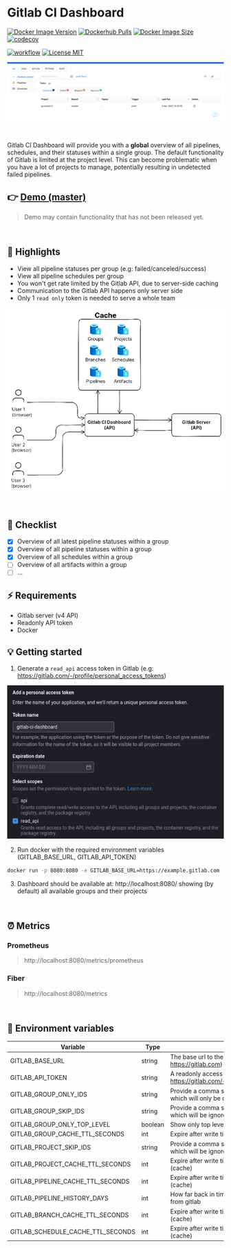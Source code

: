 # Gitlab CI Dashboard

[![Docker Image Version](https://img.shields.io/docker/v/larscom/gitlab-ci-dashboard?sort=semver&label=latest%20release&color=blue)](https://hub.docker.com/r/larscom/gitlab-ci-dashboard)
[![Dockerhub Pulls](https://img.shields.io/docker/pulls/larscom/gitlab-ci-dashboard)](https://hub.docker.com/r/larscom/gitlab-ci-dashboard)
[![Docker Image Size](https://img.shields.io/docker/image-size/larscom/gitlab-ci-dashboard?sort=semver)](https://hub.docker.com/r/larscom/gitlab-ci-dashboard)
[![codecov](https://codecov.io/gh/larscom/gitlab-ci-dashboard/branch/master/graph/badge.svg?token=PK57YGR5YA)](https://codecov.io/gh/larscom/gitlab-ci-dashboard)

[![workflow](https://github.com/larscom/gitlab-ci-dashboard/actions/workflows/workflow.yml/badge.svg)](https://github.com/larscom/gitlab-ci-dashboard/actions/workflows/workflow.yml)
[![License MIT](https://img.shields.io/badge/License-MIT-yellow.svg)](https://opensource.org/licenses/MIT)

![Preview](https://github.com/larscom/gitlab-ci-dashboard/blob/master/.github/img/preview.png)

<br />


Gitlab CI Dashboard will provide you with a **global** overview of all pipelines, schedules, and their statuses within a single group.
The default functionality of Gitlab is limited at the project level. This can become problematic when you have a lot of projects to manage, potentially resulting in undetected failed pipelines.

## 👉 [Demo (master)](https://gitlab-ci-dashboard.larscom.nl)

> Demo may contain functionality that has not been released yet.

<br />

## 🚀 Highlights

- View all pipeline statuses per group (e.g: failed/canceled/success)
- View all pipeline schedules per group
- You won't get rate limited by the Gitlab API, due to server-side caching
- Communication to the Gitlab API happens only server side
- Only 1 `read only` token is needed to serve a whole team

![Diagram](https://github.com/larscom/gitlab-ci-dashboard/blob/master/.github/img/diagram.png)

<br />

## 📒 Checklist

- [x] Overview of all latest pipeline statuses within a group
- [x] Overview of all pipeline statuses within a group
- [x] Overview of all schedules within a group
- [ ] Overview of all artifacts within a group
- [ ] ...

## ⚡️ Requirements

- Gitlab server (v4 API)
- Readonly API token
- Docker

## 💡 Getting started

1. Generate a `read_api` access token in Gitlab (e.g: https://gitlab.com/-/profile/personal_access_tokens)

![Access Token](https://github.com/larscom/gitlab-ci-dashboard/blob/master/.github/img/access_token.png)

2. Run docker with the required environment variables (GITLAB_BASE_URL, GITLAB_API_TOKEN)

```bash
docker run -p 8080:8080 -e GITLAB_BASE_URL=https://example.gitlab.com -e GITLAB_API_TOKEN=my_token larscom/gitlab-ci-dashboard:latest
```

3. Dashboard should be available at: http://localhost:8080/ showing (by default) all available groups and their
   projects

<br />

## ⏰ Metrics

### Prometheus

> http://localhost:8080/metrics/prometheus

### Fiber

> http://localhost:8080/metrics

<br />

## 🔌 Environment variables

| Variable                          | Type    | Description                                                                                            | Required | Default |
| --------------------------------- | ------- | ------------------------------------------------------------------------------------------------------ | -------- | ------- |
| GITLAB_BASE_URL                   | string  | The base url to the Gitlab server (e.g: https://gitlab.com)                                            | yes      |         |
| GITLAB_API_TOKEN                  | string  | A readonly access token generated in Gitlab (see: https://gitlab.com/-/profile/personal_access_tokens) | yes      |         |
| GITLAB_GROUP_ONLY_IDS             | string  | Provide a comma seperated string of group ids which will only be displayed (e.g: 123,789,888)          | no       |         |
| GITLAB_GROUP_SKIP_IDS             | string  | Provide a comma seperated string of group ids which will be ignored (e.g: 123,789,888)                 | no       |         |
| GITLAB_GROUP_ONLY_TOP_LEVEL       | boolean | Show only top level groups                                                                             | no       | false   |
| GITLAB_GROUP_CACHE_TTL_SECONDS    | int     | Expire after write time in seconds for groups (cache)                                                  | no       | 300     |
| GITLAB_PROJECT_SKIP_IDS           | string  | Provide a comma seperated string of project ids which will be ignored (e.g: 123,789,888)               | no       |         |
| GITLAB_PROJECT_CACHE_TTL_SECONDS  | int     | Expire after write time in seconds for projects (cache)                                                | no       | 300     |
| GITLAB_PIPELINE_CACHE_TTL_SECONDS | int     | Expire after write time in seconds for pipelines (cache)                                               | no       | 10      |
| GITLAB_PIPELINE_HISTORY_DAYS      | int     | How far back in time (days), it should fetch pipelines from gitlab                                     | no       | 5       |
| GITLAB_BRANCH_CACHE_TTL_SECONDS   | int     | Expire after write time in seconds for branches (cache)                                                | no       | 60      |
| GITLAB_SCHEDULE_CACHE_TTL_SECONDS | int     | Expire after write time in seconds for schedules (cache)                                               | no       | 300     |
